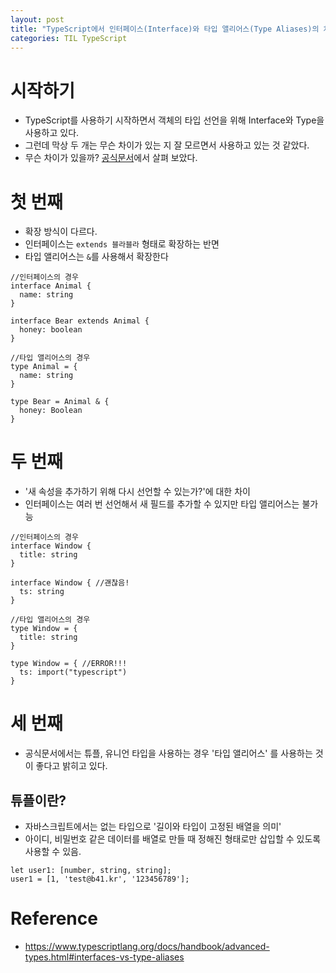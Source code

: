 ```yaml
---
layout: post
title: "TypeScript에서 인터페이스(Interface)와 타입 앨리어스(Type Aliases)의 차이"
categories: TIL TypeScript
---
```


# 시작하기

- TypeScript를 사용하기 시작하면서 객체의 타입 선언을 위해 Interface와 Type을 사용하고 있다.
- 그런데 막상 두 개는 무슨 차이가 있는 지 잘 모르면서 사용하고 있는 것 같았다.
- 무슨 차이가 있을까? [공식문서](https://www.typescriptlang.org/docs/handbook/advanced-types.html#interfaces-vs-type-aliases)에서 살펴 보았다.

# 첫 번째

- 확장 방식이 다르다.
- 인터페이스는 `extends 블라블라` 형태로 확장하는 반면
- 타입 앨리어스는 `&`를 사용해서 확장한다

```
//인터페이스의 경우
interface Animal {
  name: string
}

interface Bear extends Animal {
  honey: boolean
}

//타입 앨리어스의 경우
type Animal = {
  name: string
}

type Bear = Animal & {
  honey: Boolean
}
```

# 두 번째

- '새 속성을 추가하기 위해 다시 선언할 수 있는가?'에 대한 차이
- 인터페이스는 여러 번 선언해서 새 필드를 추가할 수 있지만 타입 앨리어스는 불가능

```
//인터페이스의 경우
interface Window {
  title: string
}

interface Window { //괜찮음!
  ts: string
}

//타입 앨리어스의 경우
type Window = {
  title: string
}

type Window = { //ERROR!!!
  ts: import("typescript")
}
```

# 세 번째

- 공식문서에서는 튜플, 유니언 타입을 사용하는 경우 '타입 앨리어스' 를 사용하는 것이 좋다고 밝히고 있다.

## 튜플이란?

- 자바스크립트에서는 없는 타입으로 '길이와 타입이 고정된 배열을 의미'
- 아이디, 비밀번호 같은 데이터를 배열로 만들 때 정해진 형태로만 삽입할 수 있도록 사용할 수 있음.

```
let user1: [number, string, string];
user1 = [1, 'test@b41.kr', '123456789'];
```

# Reference

- https://www.typescriptlang.org/docs/handbook/advanced-types.html#interfaces-vs-type-aliases
